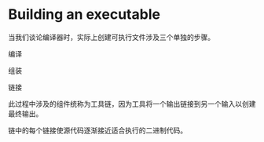 # Building an executable

当我们谈论编译器时，实际上创建可执行文件涉及三个单独的步骤。

编译

组装

链接

此过程中涉及的组件统称为工具链，因为工具将一个输出链接到另一个输入以创建最终输出。

链中的每个链接使源代码逐渐接近适合执行的二进制代码。

